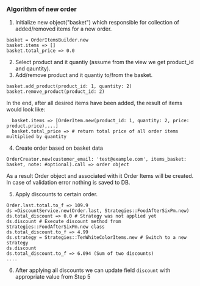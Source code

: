 ### Algorithm of new order

1) Initialize new object("basket") which responsible for collection of added/removed items for a new order.

```
basket = OrderItemsBuilder.new
basket.items => []
basket.total_price => 0.0
```

2) Select product and it quantiy (assume from the view we get product_id and qauntity).
3) Add/remove product and it quantiy to/from the basket.
```
basket.add_product(product_id: 1, quantity: 2)
basket.remove_product(product_id: 2)
```
In the end, after all desired items have been added, the result of items would look like:
```
  basket.items => [OrderItem.new(product_id: 1, quantity: 2, price: product.price),...]
  basket.total_price => # return total price of all order items multiplied by quantity
```
4) Create order based on basket data
```
OrderCreator.new(customer_email: 'test@example.com', items_basket: basket, note: #optional).call => order object
```
As a result Order object and associated with it Order Items will be created. In case of validation error nothing is saved to DB.

5) Apply discounts to certain order.
```
Order.last.total.to_f => 109.9
ds =DiscountService.new(Order.last, Strategies::FoodAfterSixPm.new)
ds.total_discount => 0.0 # Strategy was not applied yet
ds.discount # Execute discount method from Strategies::FoodAfterSixPm.new class
ds.total_discount.to_f => 4.99
ds.strategy = Strategies::TenWhiteColorItems.new # Switch to a new strategy
ds.discount
ds.total_discount.to_f => 6.094 (Sum of two discounts)
....
```
6) After applying all discounts we can update field `discount` with appropriate value from Step 5
